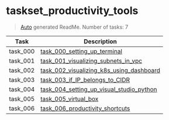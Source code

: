 # taskset_productivity_tools

> [Auto](https://github.com/codeaprendiz/learn_fullstack/blob/main/home/php/intermediate/taskset_intermediate_php/task_004_createGlobalMarkdownTable/generate-readme.php) generated ReadMe. Number of tasks: 7

| Task     | Description                                                                                                     |
|----------|-----------------------------------------------------------------------------------------------------------------|
| task_000 | [task_000_setting_up_terminal](taskset_productivity_tools/task_000_setting_up_terminal)                         |
| task_001 | [task_001_visualizing_subnets_in_vpc](taskset_productivity_tools/task_001_visualizing_subnets_in_vpc)           |
| task_002 | [task_002_visualizing_k8s_using_dashboard](taskset_productivity_tools/task_002_visualizing_k8s_using_dashboard) |
| task_003 | [task_003_if_IP_belongs_to_CIDR](taskset_productivity_tools/task_003_if_IP_belongs_to_CIDR)                     |
| task_004 | [task_004_setting_up_visual_studio_python](taskset_productivity_tools/task_004_setting_up_visual_studio_python) |
| task_005 | [task_005_virtual_box](taskset_productivity_tools/task_005_virtual_box)                                         |
| task_006 | [task_006_productivity_shortcuts](taskset_productivity_tools/task_006_productivity_shortcuts)                   |
